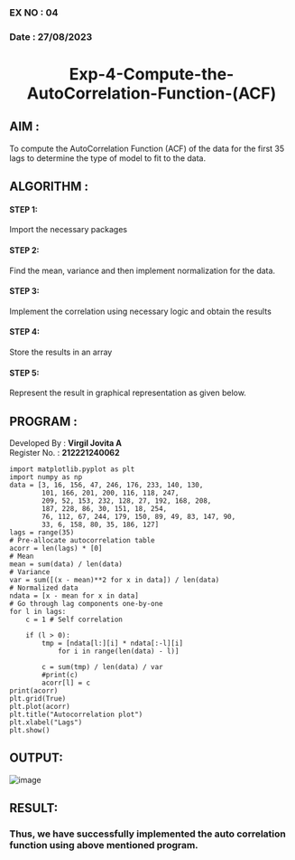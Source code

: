 ### EX NO : 04
### Date : 27/08/2023
# <p align="center">Exp-4-Compute-the-AutoCorrelation-Function-(ACF)</p>
## AIM :
To compute the AutoCorrelation Function (ACF) of the data for the first 35 lags to determine the type of model to fit to the data.
## ALGORITHM :
#### STEP 1: 
Import the necessary packages
#### STEP 2: 
Find the mean, variance and then implement normalization for the data.
#### STEP 3: 
Implement the correlation using necessary logic and obtain the results
#### STEP 4: 
Store the results in an array
#### STEP 5: 
Represent the result in graphical representation as given below.
## PROGRAM :
Developed By : **Virgil Jovita A**
</br>
Register No. : **212221240062**
```
import matplotlib.pyplot as plt
import numpy as np
data = [3, 16, 156, 47, 246, 176, 233, 140, 130,
        101, 166, 201, 200, 116, 118, 247,
        209, 52, 153, 232, 128, 27, 192, 168, 208,
        187, 228, 86, 30, 151, 18, 254,
        76, 112, 67, 244, 179, 150, 89, 49, 83, 147, 90,
        33, 6, 158, 80, 35, 186, 127]
lags = range(35)
# Pre-allocate autocorrelation table
acorr = len(lags) * [0]
# Mean
mean = sum(data) / len(data)
# Variance
var = sum([(x - mean)**2 for x in data]) / len(data)
# Normalized data
ndata = [x - mean for x in data]
# Go through lag components one-by-one
for l in lags:
    c = 1 # Self correlation

    if (l > 0):
        tmp = [ndata[l:][i] * ndata[:-l][i]
            for i in range(len(data) - l)]

        c = sum(tmp) / len(data) / var
        #print(c)
        acorr[l] = c
print(acorr)
plt.grid(True)
plt.plot(acorr)
plt.title("Autocorrelation plot")
plt.xlabel("Lags")
plt.show()
```
## OUTPUT:
![image](https://github.com/gpavithra673/Exp-4-Compute-the-AutoCorrelation-Function-ACF-/assets/93427264/0f66c181-7c72-4140-acd7-a8cbc95109d8)

## RESULT: 
### Thus, we have successfully implemented the auto correlation function using above mentioned program.
